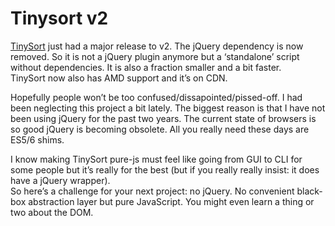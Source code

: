 <!--
  id: 2708
  date: 2015-01-05
  modified: 2020-05-31
  slug: tinysort-v2
  type: post
  excerpt: <p>TinySort just had a major release to v2. The jQuery dependency is now removed. So it is not a jQuery plugin anymore but a &#8216;standalone&#8217; script without dependencies. It is also a fraction smaller and a bit faster. TinySort now also has AMD support and it&#8217;s on CDN.</p>
  categories: JavaScript, jQuery, work, open source
  tags: JavaScript
  metaKeyword: Tinysort
  metaDescription: TinySort had its jQuery dependency is removed. It is also a fraction smaller, a bit faster, has AMD support and it's on CDN.
  inCv: 
  inPortfolio: 
  dateFrom: 
  dateTo: 
-->

# Tinysort v2

<p><a href="https://tinysort.sjeiti.com">TinySort</a> just had a major release to v2. The jQuery dependency is now removed. So it is not a jQuery plugin anymore but a &#8216;standalone&#8217; script without dependencies. It is also a fraction smaller and a bit faster.<br />
TinySort now also has AMD support and it&#8217;s on CDN.</p>
<p><!--more--></p>
<p>Hopefully people won&#8217;t be too confused/dissapointed/pissed-off. I had been neglecting this project a bit lately. The biggest reason is that I have not been using jQuery for the past two years. The current state of browsers is so good jQuery is becoming obsolete. All you really need these days are ES5/6 shims.</p>
<p>I know making TinySort pure-js must feel like going from GUI to CLI for some people but it&#8217;s really for the best (but if you really really insist: it does have a jQuery wrapper).<br />
So here&#8217;s a challenge for your next project: no jQuery. No convenient black-box abstraction layer but pure JavaScript. You might even learn a thing or two about the DOM.</p>
